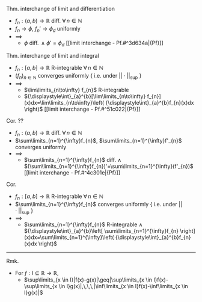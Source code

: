 
Thm. interchange of limit and differentiation
- $f_{n}:(a,\,b)\to \mathbb{R}$  diff.  $\forall\,n \in \mathbb{N}$
- $f_{n}\to {\phi}$, $f_{n}'\to \phi_{d}$  uniformly 
- $\implies$ 
	- $\phi$  diff. $\,\land$  $\phi'=\phi_{d}$  [[limit interchange - Pf.#^3d634a|{Pf}]]

Thm. interchange of limit and integral
- $f_{n}:[a,\,b]\to \mathbb{R}$  R-integrable  $\forall\,n \in \mathbb{N}$
- $(f_{n})_{n \in \mathbb{N}}$  converges uniformly  { i.e. under $||\cdot||_{\sup}$ }
- $\implies$ 
	- $\lim\limits_{n\to\infty} f_{n}$  R-integrable
	- ${\displaystyle\int}_{a}^{b}[\lim\limits_{n\to\infty} f_{n}](x)dx=\lim\limits_{n\to\infty}\left( {\displaystyle\int}_{a}^{b}f_{n}(x)dx \right)$  [[limit interchange - Pf.#^51c022|{Pf}]]


Cor. ??
- $f_{n}:(a,\,b)\to \mathbb{R}$  diff.  $\forall\,n \in \mathbb{N}$
- $\sum\limits_{n=1}^{\infty}f_{n}$, $\sum\limits_{n=1}^{\infty}f'_{n}$  converges uniformly 
- $\implies$ 
	- $\sum\limits_{n=1}^{\infty}f_{n}$  diff.  $\land$  $(\sum\limits_{n=1}^{\infty}f_{n})'=\sum\limits_{n=1}^{\infty}(f'_{n})$  [[limit interchange - Pf.#^4c301e|{Pf}]]

Cor.
- $f_{n}:[a,\,b]\to \mathbb{R}$  R-integrable  $\forall\,n \in \mathbb{N}$
- $\sum\limits_{n=1}^{\infty}f_{n}$  converges uniformly  { i.e. under $||\cdot||_{\sup}$ }
- $\implies$ 
	- $\sum\limits_{n=1}^{\infty}f_{n}$  R-integrable  $\land$  ${\displaystyle\int}_{a}^{b}\left[ \sum\limits_{n=1}^{\infty}f_{n} \right](x)dx=\sum\limits_{n=1}^{\infty}\left( {\displaystyle\int}_{a}^{b}f_{n}(x)dx \right)$

---

Rmk.
- For $f:I\subseteq \mathbb{R}\to \mathbb{R}$,
	- $\sup\limits_{x \in I}|f(x)-g(x)|\geq|\sup\limits_{x \in I}f(x)-\sup\limits_{x \in I}g(x)|,\,\,\,|\inf\limits_{x \in I}f(x)-\inf\limits_{x \in I}g(x)|$